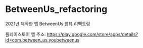 # BetweenUs_refactoring
2021년 제작한 앱 BetweenUs 웹뷰 리팩토링

플레이스토어 앱 주소: https://play.google.com/store/apps/details?id=com.between_us.youbetweenus
